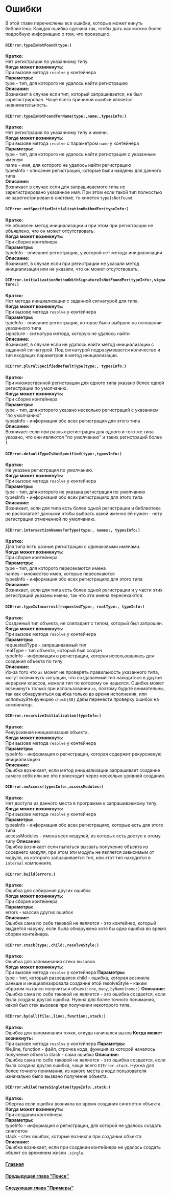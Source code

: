 # Ошибки

В этой главе перечислены все ошибки, которые может кинуть библиотека. Каждая ошибка сделана так, чтобы дать как можно более подробную информацию о том, что произошло.


#### `DIError.typeIsNotFound(type:)`
**Кратко:**  
Нет регистрации по указанному типу.  
**Когда может возникнуть:**  
При вызове метода `resolve` у контейнера  
**Параметры:**  
type - тип, для которого не удалось найти регистрацию  
**Описание:**  
Возникает в случае если тип, который запрашивается, не был зарегистрирован. Чаще всего причиной ошибки является невнимательность.

#### `DIError.typeIsNotFoundForName(type:,name:,typesInfo:)`
**Кратко:**  
Нет регистрации по указанному типу и имени.  
**Когда может возникнуть:**  
При вызове метода `resolve` с параметром `name` у контейнера  
**Параметры:**  
type - тип, для которого не удалось найти регистрация с указанным именем  
name - имя, для которого не удалось найти регистрацию  
typesInfo - описание регистраций, которые были найдены для данного типа  
**Описание:**  
Возникает в случае если для запрашиваемого типа не зарегистрировано указанное имя. При этом если такой тип полностью не зарегистрирован в системе, то кинется `typeIsNotFound`.

#### `DIError.notSpecifiedInitializationMethodFor(typeInfo:)`
**Кратко:**  
Не объявлен метод инициализации и при этом при регистрации не объявлено, что он может отсутствовать.  
**Когда может возникнуть:**  
При сборке контейнера  
**Параметры:**  
typeInfo - описание регистрации, у которой нет метода инициализации  
**Описание:**  
Возникает, в случае если при регистрации не указали метод инициализации или не указали, что он может отсутствовать.

#### `DIError.initializationMethodWithSignatureIsNotFoundFor(typeInfo:,signature:)`
**Кратко:**  
Нет метода инициализации с заданной сигнатурой для типа.  
**Когда может возникнуть:**  
При вызове метода `resolve` у контейнера  
**Параметры:**  
typeInfo - описание регистрации, которое было выбрано на основании указанного типа  
signature - сигнатура метода, которую не удалось найти  
**Описание:**  
Возникает, в случае если не удалось найти метод инициализации с заданной сигнатурой. Под сигнатурой подразумевается количество и тип входящих параметров в метод инициализации.

#### `DIError.pluralSpecifiedDefaultType(type:, typesInfo:)`
**Кратко:**  
При множественной регистрации для одного типа указано более одной регистрации по умолчанию.  
**Когда может возникнуть:**  
При сборке контейнера  
**Параметры:**  
type - тип, для которого указано несколько регистраций с указанием "по умолчанию"  
typesInfo - информация обо всех регистрация для этого типа  
**Описание:**  
Возникает если при разных регистрация для одного и того же типа указано, что они являются "по умолчанию" и таких регистраций более 1.

#### `DIError.defaultTypeIsNotSpecified(type:,typesInfo:)`
**Кратко:**  
Не указана регистрация по умолчанию.  
**Когда может возникнуть:**  
При вызове метода `resolve` у контейнера  
**Параметры:**  
type - тип, для которого не указана регистрация по умолчанию  
typesInfo - информация обо всех регистрациях для этого типа   
**Описание:**  
Возникает, если для типа есть более одной регистрации и библиотека не располагает данными чтобы выбрать какой именно ей нужен - нету регистрации отмеченной по умолчанию.

#### `DIError.intersectionNamesForType(type:, names:, typesInfo:)`
**Кратко:**  
Для типа есть разные регистрации с одинаковыми именами.  
**Когда может возникнуть:**  
При сборке контейнера  
**Параметры:**  
type - тип, для которого пересекаются имена  
names - множество имен, которые пересекаются  
typesInfo - информация обо всех регистрациях для этого типа  
**Описание:**  
Возникает, если для типа есть более одной регистрации и у части этих регистраций указаны имена, так что эти имена пересекаются.

#### `DIError.typeIsIncorrect(requestedType:, realType:, typeInfo:)`
**Кратко:**  
Созданный тип объекта, не совпадает с типом, который был запрошен.  
**Когда может возникнуть:**  
При вызове метода `resolve` у контейнера  
**Параметры:**  
requestedType - запрашиваемый тип  
realType - тип объекта, который был создан  
typeInfo - информация о регистрации, которая использовалась для создания объекта по типу  
**Описание:**  
Из-за того что `as` может не проверять правильность указанного типа, могут возникнуть ситуации, что создаваемый тип находиться в другой иерархии классов, нежели тип по которому он нашелся. Ошибка может возникнуть только при использовании `as`, поэтому будьте внимательны, так как обнаружиться ошибка только во время исполнения, или используйте функцию `check{$0}` дабы перенести проверку ошибок на компилятор.

#### `DIError.recursiveInitialization(typeInfo:)`
**Кратко:**  
Рекурсивная инициализация объекта.  
**Когда может возникнуть:**  
При вызове метода `resolve` у контейнера  
**Параметры:**  
typeInfo - информация о регистрации, которая содержит рекурсивную инициализацию  
**Описание:**  
Ошибка возникает, если метод инициализации запрашивает создание самого себя или же это происходит через несколько уровней создания.
  
  
#### `DIError.noAccess(typesInfo:,accessModules:)`
**Кратко:**  
Нет доступа из данного места в программе к запрашиваемому типу.  
**Когда может возникнуть:**  
При вызове метода `resolve` у контейнера  
**Параметры:**  
typesInfo - информация обо всех регистрациях, которые есть для этого типа  
accessModules - имена всех модулей, из которых есть доступ к этому типу
**Описание:**  
Ошибка возникает если пытаться вызвать получение объекта из соседнего модуля, при этом эти модуль не является зависимым от модуля, из которого запрашивается тип, или этот тип находится в `internal` компоненте.

#### `DIError.build(errors:)`
**Кратко:**  
Ошибка для собирания других ошибок  
**Когда может возникнуть:**  
При сборке контейнера  
**Параметры:**  
errors - массив других ошибок  
**Описание:**  
Ошибка сама по себе таковой не является - это контейнер, который выдается наружу, если была обнаружена хотя бы одна ошибка во время сборки контейнера.

#### `DIError.stack(type:,child:,resolveStyle:)`
**Кратко:**  
Ошибка для запоминания стека вызовов  
**Когда может возникнуть:**  
При вызове метода `resolve` у контейнера
**Параметры:**  
type - тип, который разрешался
child - ошибка, которая возникла раньше и инициализировала создание этой
resolveStyle - каким образом пытался получиться объект: `one`, `many`, `byName(name:)`
**Описание:**  
Ошибка сама по себе таковой не является - это ошибка создается, если была создана другая ошибка. Нужна для более точного понимания, какой был стек вызовов при получении некоторого типа.

#### `DIError.byCall(file:,line:,function:,stack:)`
**Кратко:**  
Ошибка для запоминания точки, откуда начинался вызов 
**Когда может возникнуть:**  
При вызове метода `resolve` у контейнера
**Параметры:**  
file,line, function - файл, строчка кода, функция из которой началось получение объекта
stack - сама ошибка
**Описание:**  
Ошибка сама по себе таковой не является - это ошибка создается, если была создана другая ошибка, чаще всего `DIError.stack`. Нужна для более точного понимания, из какого места в коде пользователя изначально было вызвано получение объекта.

#### `DIError.whileCreateSingleton(typeInfo:,stack:)`
**Кратко:**  
Обертка если ошибка возникла во время создания синглетон объекта.  
**Когда может возникнуть:**  
При создании контейнера  
**Параметры:**  
typeInfo - информация о регистрации, для которой не удалось создать синглетон  
stack - стек ошибок, которые возникли при создании объекта
**Описание:**  
Ошибка возникает, если при создании контейнера не удалось создать объект со временем жизни `.single`.

#### [Главная](main.md)
#### [Предыдущая глава "Поиск"](scan.md)
#### [Следующая глава "Примеры"](sample.md)
